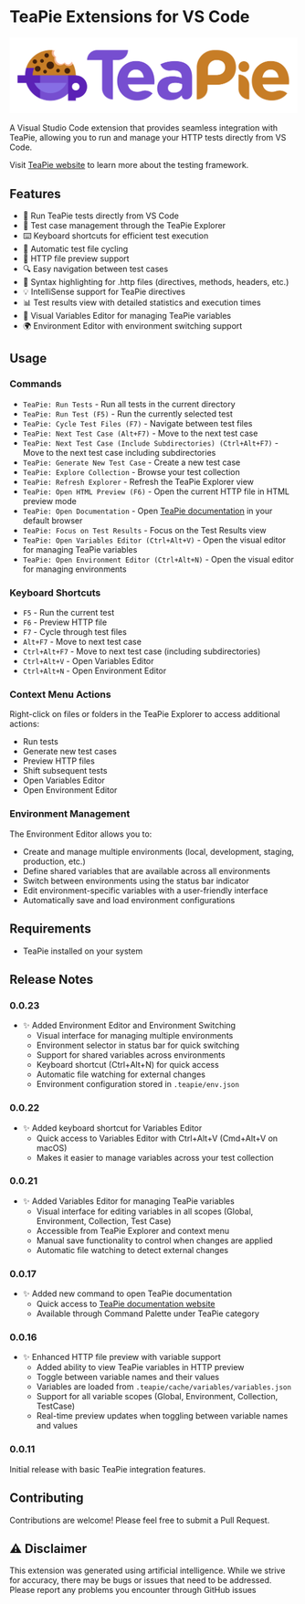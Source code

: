 # TeaPie Extensions for VS Code

![TeaPie Extensions Logo](/resources/teapie-horizontal.svg)

A Visual Studio Code extension that provides seamless integration with TeaPie, allowing you to run and manage your HTTP tests directly from VS Code.

Visit [TeaPie website](https://www.teapie.fun/) to learn more about the testing framework.

## Features

- 🚀 Run TeaPie tests directly from VS Code
- 📁 Test case management through the TeaPie Explorer
- ⌨️ Keyboard shortcuts for efficient test execution
- 🔄 Automatic test file cycling
- 📝 HTTP file preview support
- 🔍 Easy navigation between test cases
- 🎨 Syntax highlighting for .http files (directives, methods, headers, etc.)
- 💡 IntelliSense support for TeaPie directives
- 📊 Test results view with detailed statistics and execution times
- 🔧 Visual Variables Editor for managing TeaPie variables
- 🌍 Environment Editor with environment switching support

## Usage

### Commands

- `TeaPie: Run Tests` - Run all tests in the current directory
- `TeaPie: Run Test (F5)` - Run the currently selected test
- `TeaPie: Cycle Test Files (F7)` - Navigate between test files
- `TeaPie: Next Test Case (Alt+F7)` - Move to the next test case
- `TeaPie: Next Test Case (Include Subdirectories) (Ctrl+Alt+F7)` - Move to the next test case including subdirectories
- `TeaPie: Generate New Test Case` - Create a new test case
- `TeaPie: Explore Collection` - Browse your test collection
- `TeaPie: Refresh Explorer` - Refresh the TeaPie Explorer view
- `TeaPie: Open HTML Preview (F6)` - Open the current HTTP file in HTML preview mode
- `TeaPie: Open Documentation` - Open [TeaPie documentation](https://www.teapie.fun) in your default browser
- `TeaPie: Focus on Test Results` - Focus on the Test Results view
- `TeaPie: Open Variables Editor (Ctrl+Alt+V)` - Open the visual editor for managing TeaPie variables
- `TeaPie: Open Environment Editor (Ctrl+Alt+N)` - Open the visual editor for managing environments

### Keyboard Shortcuts

- `F5` - Run the current test
- `F6` - Preview HTTP file
- `F7` - Cycle through test files
- `Alt+F7` - Move to next test case
- `Ctrl+Alt+F7` - Move to next test case (including subdirectories)
- `Ctrl+Alt+V` - Open Variables Editor
- `Ctrl+Alt+N` - Open Environment Editor

### Context Menu Actions

Right-click on files or folders in the TeaPie Explorer to access additional actions:

- Run tests
- Generate new test cases
- Preview HTTP files
- Shift subsequent tests
- Open Variables Editor
- Open Environment Editor

### Environment Management

The Environment Editor allows you to:
- Create and manage multiple environments (local, development, staging, production, etc.)
- Define shared variables that are available across all environments
- Switch between environments using the status bar indicator
- Edit environment-specific variables with a user-friendly interface
- Automatically save and load environment configurations

## Requirements

- TeaPie installed on your system

## Release Notes

### 0.0.23

- ✨ Added Environment Editor and Environment Switching
  - Visual interface for managing multiple environments
  - Environment selector in status bar for quick switching
  - Support for shared variables across environments
  - Keyboard shortcut (Ctrl+Alt+N) for quick access
  - Automatic file watching for external changes
  - Environment configuration stored in `.teapie/env.json`

### 0.0.22

- ✨ Added keyboard shortcut for Variables Editor
  - Quick access to Variables Editor with Ctrl+Alt+V (Cmd+Alt+V on macOS)
  - Makes it easier to manage variables across your test collection

### 0.0.21

- ✨ Added Variables Editor for managing TeaPie variables
  - Visual interface for editing variables in all scopes (Global, Environment, Collection, Test Case)
  - Accessible from TeaPie Explorer and context menu
  - Manual save functionality to control when changes are applied
  - Automatic file watching to detect external changes

### 0.0.17

- ✨ Added new command to open TeaPie documentation
  - Quick access to [TeaPie documentation website](https://www.teapie.fun)
  - Available through Command Palette under TeaPie category

### 0.0.16

- ✨ Enhanced HTTP file preview with variable support
  - Added ability to view TeaPie variables in HTTP preview
  - Toggle between variable names and their values
  - Variables are loaded from `.teapie/cache/variables/variables.json`
  - Support for all variable scopes (Global, Environment, Collection, TestCase)
  - Real-time preview updates when toggling between variable names and values

### 0.0.11

Initial release with basic TeaPie integration features.

## Contributing

Contributions are welcome! Please feel free to submit a Pull Request.

## ⚠️ Disclaimer

This extension was generated using artificial intelligence. While we strive for accuracy, there may be bugs or issues that need to be addressed. Please report any problems you encounter through GitHub issues